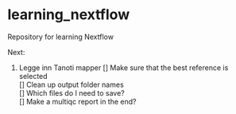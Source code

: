 # learning_nextflow

Repository for learning Nextflow

Next:  
1. Legge inn Tanoti mapper
[] Make sure that the best reference is selected  
[] Clean up output folder names  
[] Which files do I need to save?  
[] Make a multiqc report in the end?  
